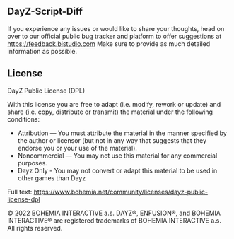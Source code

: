 DayZ-Script-Diff
--------------------------------------------------------------------------------

If you experience any issues or would like to share your thoughts, head on over to our official public bug tracker and platform to offer suggestions at https://feedback.bistudio.com Make sure to provide as much detailed information as possible.

## License
DayZ Public License (DPL)

With this license you are free to adapt (i.e. modify, rework or update) and share (i.e. copy, distribute or transmit) the material under the following conditions:

- Attribution — You must attribute the material in the manner specified by the author or licensor (but not in any way that suggests that they endorse you or your use of the material).
- Noncommercial — You may not use this material for any commercial purposes.
- Dayz Only - You may not convert or adapt this material to be used in other games than Dayz

Full text: https://www.bohemia.net/community/licenses/dayz-public-license-dpl

© 2022 BOHEMIA INTERACTIVE a.s. DAYZ®, ENFUSION®, and BOHEMIA INTERACTIVE® are registered trademarks of BOHEMIA INTERACTIVE a.s. All rights reserved.

